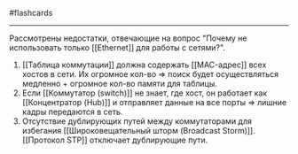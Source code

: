 #flashcards 
***
Рассмотрены недостатки, отвечающие на вопрос "Почему не использовать только [[Ethernet]] для работы с сетями?".
1. [[Таблица коммутации]] должна содержать [[MAC-адрес]] всех хостов в сети. Их огромное кол-во => поиск будет осуществляться медленно + огромное кол-во памяти для таблицы.
2. Если [[Коммутатор (switch)]] не знает, где хост, он работает как [[Концентратор (Hub)]] и отправляет данные на все порты => лишние кадры передаются в сеть.
3. Отсутствие дублирующих путей между коммутаторами для избегания [[Широковещательный шторм (Broadcast Storm)]]. [[Протокол STP]] отключает дублирующие пути.